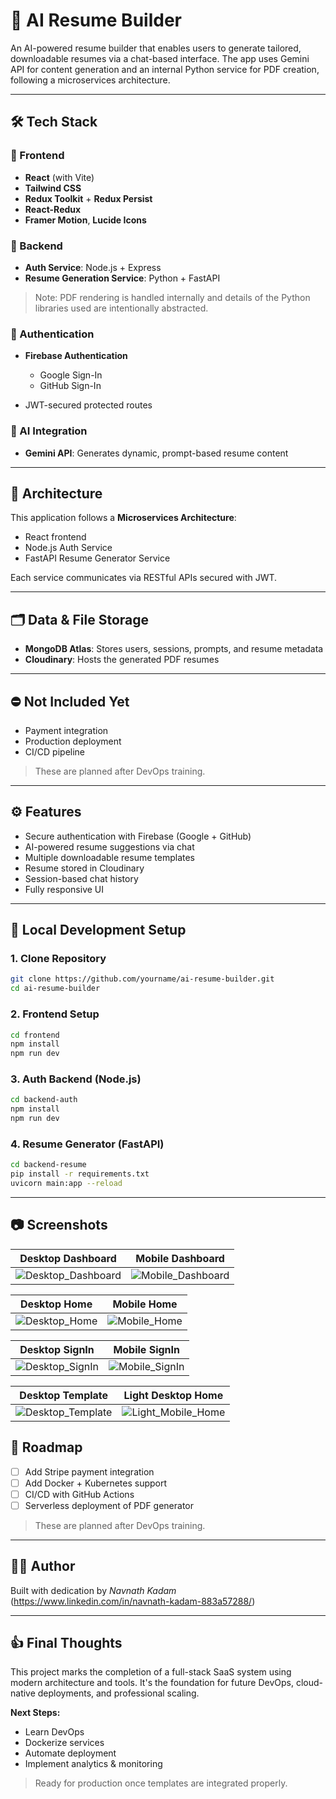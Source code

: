 # 🧠 AI Resume Builder

An AI-powered resume builder that enables users to generate tailored, downloadable resumes via a chat-based interface. The app uses Gemini API for content generation and an internal Python service for PDF creation, following a microservices architecture.

---

## 🛠️ Tech Stack

### 🔹 Frontend

- **React** (with Vite)
- **Tailwind CSS**
- **Redux Toolkit** + **Redux Persist**
- **React-Redux**
- **Framer Motion**, **Lucide Icons**

### 🔹 Backend

- **Auth Service**: Node.js + Express
- **Resume Generation Service**: Python + FastAPI

> Note: PDF rendering is handled internally and details of the Python libraries used are intentionally abstracted.

### 🔹 Authentication

- **Firebase Authentication**

  - Google Sign-In
  - GitHub Sign-In

- JWT-secured protected routes

### 🔹 AI Integration

- **Gemini API**: Generates dynamic, prompt-based resume content

---

## 🧱 Architecture

This application follows a **Microservices Architecture**:

- React frontend
- Node.js Auth Service
- FastAPI Resume Generator Service

Each service communicates via RESTful APIs secured with JWT.

---

## 🗂️ Data & File Storage

- **MongoDB Atlas**: Stores users, sessions, prompts, and resume metadata
- **Cloudinary**: Hosts the generated PDF resumes

---

## ⛔️ Not Included Yet

- Payment integration
- Production deployment
- CI/CD pipeline

> These are planned after DevOps training.

---

## ⚙️ Features

- Secure authentication with Firebase (Google + GitHub)
- AI-powered resume suggestions via chat
- Multiple downloadable resume templates
- Resume stored in Cloudinary
- Session-based chat history
- Fully responsive UI

---

## 🧪 Local Development Setup

### 1. Clone Repository

```bash
git clone https://github.com/yourname/ai-resume-builder.git
cd ai-resume-builder
```

### 2. Frontend Setup

```bash
cd frontend
npm install
npm run dev
```

### 3. Auth Backend (Node.js)

```bash
cd backend-auth
npm install
npm run dev
```

### 4. Resume Generator (FastAPI)

```bash
cd backend-resume
pip install -r requirements.txt
uvicorn main:app --reload
```

---

## 📷 Screenshots

| Desktop Dashboard                                                                                                      | Mobile Dashboard                                                                                                     |
| ---------------------------------------------------------------------------------------------------------------------- | -------------------------------------------------------------------------------------------------------------------- |
| ![Desktop_Dashboard](https://github.com/ndk123-web/ai-resume-maker/raw/main/frontend/src/assets/Desktop_Dashboard.png) | ![Mobile_Dashboard](https://github.com/ndk123-web/ai-resume-maker/raw/main/frontend/src/assets/Mobile_Dashboard.png) |

| Desktop Home                                                                                                 | Mobile Home                                                                                                |
| ------------------------------------------------------------------------------------------------------------ | ---------------------------------------------------------------------------------------------------------- |
| ![Desktop_Home](https://github.com/ndk123-web/ai-resume-maker/raw/main/frontend/src/assets/Desktop_Home.png) | ![Mobile_Home](https://github.com/ndk123-web/ai-resume-maker/raw/main/frontend/src/assets/Mobile_Home.png) |

| Desktop SignIn                                                                                                   | Mobile SignIn                                                                                                  |
| ---------------------------------------------------------------------------------------------------------------- | -------------------------------------------------------------------------------------------------------------- |
| ![Desktop_SignIn](https://github.com/ndk123-web/ai-resume-maker/raw/main/frontend/src/assets/Desktop_SignIn.png) | ![Mobile_SignIn](https://github.com/ndk123-web/ai-resume-maker/raw/main/frontend/src/assets/Mobile_SignIn.png) |

| Desktop Template                                                                                                     | Light Desktop Home                                                                                                     |
| -------------------------------------------------------------------------------------------------------------------- | ---------------------------------------------------------------------------------------------------------------------- |
| ![Desktop_Template](https://github.com/ndk123-web/ai-resume-maker/raw/main/frontend/src/assets/Desktop_Template.png) | ![Light_Mobile_Home](https://github.com/ndk123-web/ai-resume-maker/raw/main/frontend/src/assets/Light_Mobile_Home.png) |

## 📌 Roadmap

- [ ] Add Stripe payment integration
- [ ] Add Docker + Kubernetes support
- [ ] CI/CD with GitHub Actions
- [ ] Serverless deployment of PDF generator

> These are planned after DevOps training.

---

## 🙋‍♂️ Author

Built with dedication by _Navnath Kadam_ (https://www.linkedin.com/in/navnath-kadam-883a57288/)

---

## 👍 Final Thoughts

This project marks the completion of a full-stack SaaS system using modern architecture and tools. It's the foundation for future DevOps, cloud-native deployments, and professional scaling.

**Next Steps:**

- Learn DevOps
- Dockerize services
- Automate deployment
- Implement analytics & monitoring

> Ready for production once templates are integrated properly.
